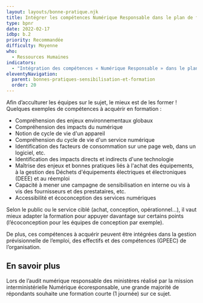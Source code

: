```yaml
---
layout: layouts/bonne-pratique.njk
title: Intégrer les compétences Numérique Responsable dans le plan de formation
type: bpnr
date: 2022-02-17
idbp: b.2
priority: Recommandée
difficulty: Moyenne 
who:
  - Ressources Humaines
indicators:
  - "Intégration des compétences « Numérique Responsable » dans le plan de formation : oui/non"
eleventyNavigation:
  parent: bonnes-pratiques-sensibilisation-et-formation
  order: 20
---
```


Afin d’acculturer les équipes sur le sujet, le mieux est de les former ! Quelques exemples de compétences à acquérir en formation : 

- Compréhension des enjeux environnementaux globaux
- Compréhension des impacts du numérique 
- Notion de cycle de vie d'un appareil
- Compréhension du cycle de vie d'un service numérique
- Identification des facteurs de consommation sur une page web, dans un logiciel, etc.
- Identification des impacts directs et indirects d'une technologie
- Maîtrise des enjeux et bonnes pratiques liés à l'achat des équipements, à la gestion des Déchets d'équipements électriques et électroniques (DEEE) et au réemploi
- Capacité à mener une campagne de sensibilisation en interne ou vis à vis des fournisseurs et des prestataires, etc.
- Accessibilité et écoconception des services numériques

Selon le public ou le service ciblé (achat, conception, opérationnel…), il vaut mieux adapter la formation pour appuyer davantage sur certains points (l’écoconception pour les équipes de conception par exemple).

De plus, ces compétences à acquérir peuvent être intégrées dans la gestion prévisionnelle de l’emploi, des effectifs et des compétences (GPEEC) de l’organisation.

## En savoir plus
Lors de l’audit numérique responsable des ministères réalisé par la mission interministérielle Numérique écoresponsable, une grande majorité de répondants souhaite une formation courte (1 journée) sur ce sujet.

